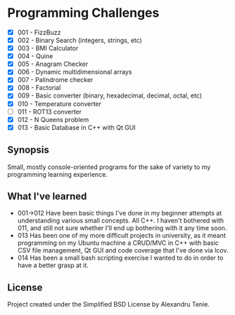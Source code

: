 # Programming Challenges
- [x] 001 - FizzBuzz
- [x] 002 - Binary Search (integers, strings, etc)
- [x] 003 - BMI Calculator
- [x] 004 - Quine
- [x] 005 - Anagram Checker
- [x] 006 - Dynamic multidimensional arrays
- [x] 007 - Palindrome checker
- [x] 008 - Factorial
- [x] 009 - Basic converter (binary, hexadecimal, decimal, octal, etc)
- [x] 010 - Temperature converter
- [ ] 011 - ROT13 converter
- [x] 012 - N Queens problem
- [x] 013 - Basic Database in C++ with Qt GUI

## Synopsis
Small, mostly console-oriented programs for the sake of variety to my programming learning experience.

## What I've learned
* 001->012 Have been basic things I've done in my beginner attempts at understanding various small concepts. All C++. I haven't bothered with 011, and still not sure whether I'll end up bothering with it any time soon.
* 013 Has been one of my more difficult projects in university, as it meant programming on my Ubuntu machine a CRUD/MVC in C++ with basic CSV file management, Qt GUI and code coverage that I've done via lcov.
* 014 Has been a small bash scripting exercise I wanted to do in order to have a better grasp at it.

## License
Project created under the Simplified BSD License by Alexandru Tenie.
